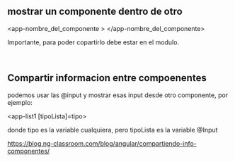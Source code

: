 ## mostrar un componente dentro de otro
<app-nombre_del_componente > </app-nombre_del_componente>
</br>

Importante, para poder copartirlo debe estar en el modulo.

</br>

## Compartir informacion entre compoenentes
podemos usar las @input  y mostrar esas input desde otro componente, por ejemplo:

<app-list1 [tipoLista]=tipo>  </app-list1>

donde tipo es la variable cualquiera, pero tipoLista es la variable @Input

https://blog.ng-classroom.com/blog/angular/compartiendo-info-componentes/

